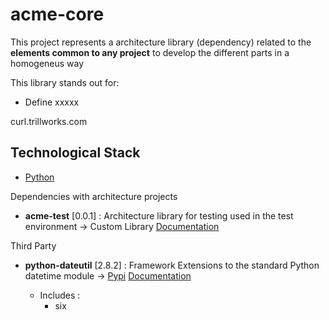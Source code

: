# acme-core

This project represents a architecture library (dependency) related to the **elements common to any project** to develop the different parts in a homogeneus way

This library stands out for:

* Define xxxxx


curl.trillworks.com



## Technological Stack

* [Python](https://www.python.org/)

Dependencies with architecture projects

* **acme-test** [0.0.1] : Architecture library for testing used in the test environment -> Custom Library [Documentation](XXXX)


Third Party

* **python-dateutil** [2.8.2] : Framework Extensions to the standard Python datetime module -> [Pypi](https://pypi.org/project/python-dateutil/) [Documentation](https://github.com/dateutil/dateutil)

  * Includes :
    * six
